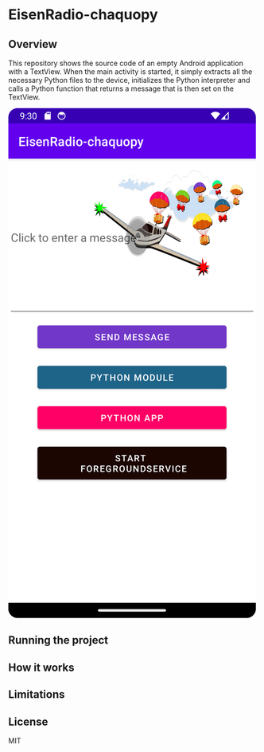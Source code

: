 # EisenRadio-chaquopy



## Overview

This repository shows the source code of an empty Android application with a TextView. When the main activity is started, it simply extracts all the necessary Python files to the device, initializes the Python interpreter and calls a Python function that returns a message that is then set on the TextView.

![App image](https://github.com/44xtc44/EisenRadio-chaquopy/blob/master/eisen-chakko.png)

## Running the project



## How it works


## Limitations


## License

MIT